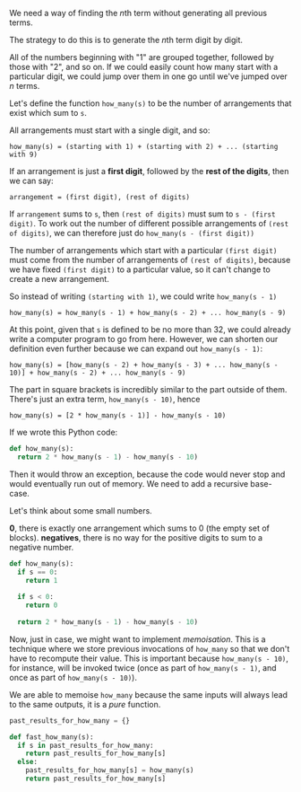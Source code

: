 We need a way of finding the *n*th term without generating all previous terms.

The strategy to do this is to generate the *n*th term digit by digit.

All of the numbers beginning with "1" are grouped together, followed by those with "2", and so on. If we could easily count how many start with a particular digit, we could jump over them in one go until we've jumped over *n* terms. 

Let's define the function `how_many(s)` to be the number of arrangements that exist which sum to `s`.

All arrangements must start with a single digit, and so:

```
how_many(s) = (starting with 1) + (starting with 2) + ... (starting with 9)
```

If an arrangement is just a **first digit**, followed by the **rest of the digits**, then we can say:

```
arrangement = (first digit), (rest of digits)
```

If `arrangement` sums to `s`, then `(rest of digits)` must sum to `s - (first digit)`. To work out the number of different possible arrangements of `(rest of digits)`, we can therefore just do `how_many(s - (first digit))`

The number of arrangements which start with a particular `(first digit)` must come from the number of arrangements of `(rest of digits)`, because we have fixed `(first digit)` to a particular value, so it can't change to create a new arrangement.

So instead of writing `(starting with 1)`, we could write `how_many(s - 1)`

```
how_many(s) = how_many(s - 1) + how_many(s - 2) + ... how_many(s - 9)
```

At this point, given that `s` is defined to be no more than 32, we could already write a computer program to go from here. However, we can shorten our definition even further because we can expand out `how_many(s - 1)`:

```
how_many(s) = [how_many(s - 2) + how_many(s - 3) + ... how_many(s - 10)] + how_many(s - 2) + ... how_many(s - 9) 
```

The part in square brackets is incredibly similar to the part outside of them. There's just an extra term, `how_many(s - 10)`, hence

```
how_many(s) = [2 * how_many(s - 1)] - how_many(s - 10)
```

If we wrote this Python code:

```python
def how_many(s):
  return 2 * how_many(s - 1) - how_many(s - 10)
```

Then it would throw an exception, because the code would never stop and would eventually run out of memory. We need to add a recursive base-case.

Let's think about some small numbers.

**0**, there is exactly one arrangement which sums to 0 (the empty set of blocks).
**negatives**, there is no way for the positive digits to sum to a negative number.

```python
def how_many(s):
  if s == 0:
    return 1
  
  if s < 0:
    return 0
  
  return 2 * how_many(s - 1) - how_many(s - 10)
```

Now, just in case, we might want to implement *memoisation*. This is a technique where we store previous invocations of `how_many` so that we don't have to recompute their value. This is important because `how_many(s - 10)`, for instance, will be invoked twice (once as part of `how_many(s - 1)`, and once as part of `how_many(s - 10)`).

We are able to memoise `how_many` because the same inputs will always lead to the same outputs, it is a *pure* function.

```python
past_results_for_how_many = {}

def fast_how_many(s):
  if s in past_results_for_how_many:
    return past_results_for_how_many[s]
  else:
    past_results_for_how_many[s] = how_many(s)
    return past_results_for_how_many[s]
```

